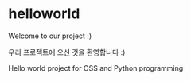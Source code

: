 # helloworld
Welcome to our project :)

우리 프로젝트에 오신 것을 환영합니다 :)

Hello world project for OSS and Python programming
